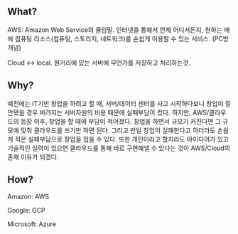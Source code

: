 ## What?

AWS: Amazon Web Service의 줄임말. 인터넷을 통해서 언제 어디서든지, 원하는 때에 컴퓨팅 리소스(컴퓨팅, 스토리지, 네트워크)를 손쉽게 이용할 수 있는 서비스. (PC방 개념)

Cloud ↔ local. 원거리에 있는 서버에 무언가를 저장하고 처리하는것.

## Why?

예전에는 IT기반 창업을 하려고 할 때, 서버/데이터 센터를 사고 시작하다보니 창업이 잘 안됐을 경우 버려지는 서버자원의 비용 때문에 실패부담이 컸다. 하지만, AWS/클라우드의 등장 이후, 창업을 할 때에 부담이 적어졌다. 창업을 하면서 규모가 커진다면 그 규모에 맞춰 클라우드를 쓰기만 하면 된다. 그리고 만일 창업이 실패한다고 하더라도 손쉽게 적은 실패부담으로 창업을 접을 수 있다. 또한 개인이라고 할지라도 아이디어가 있고 기술적인 실력이 있으면 클라우드를 통해 바로 구현해낼 수 있다는 것이 AWS/Cloud의 존재 이유가 되겠다.

## How?

Amazon: AWS

Google: GCP

Microsoft: Azure